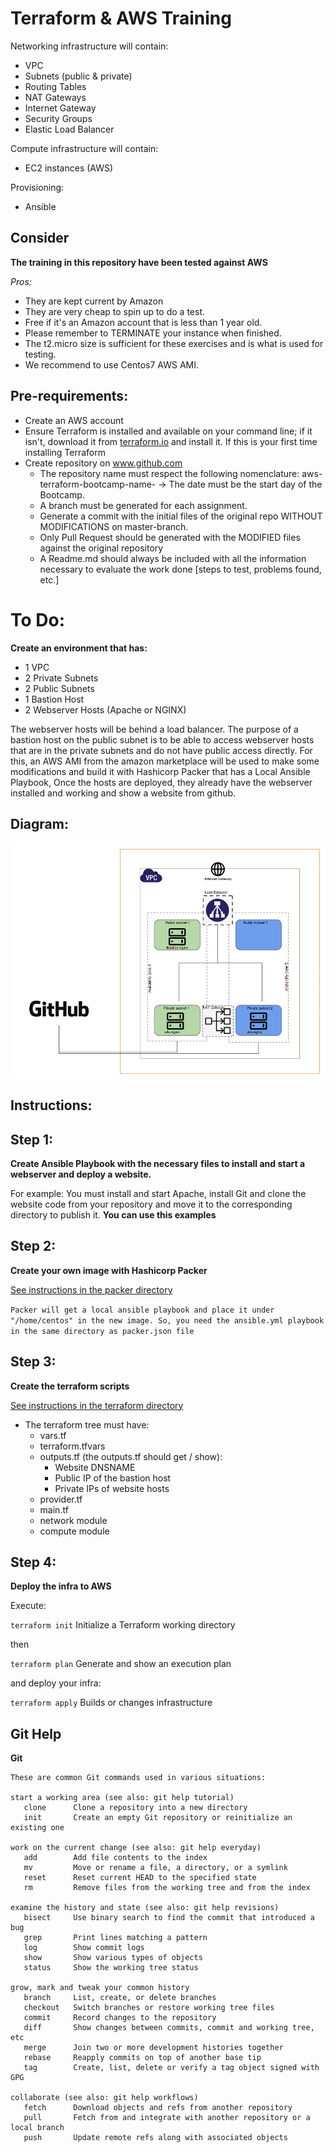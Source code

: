 # Terraform & AWS Training 

Networking infrastructure will contain:

* VPC
* Subnets (public & private)
* Routing Tables
* NAT Gateways
* Internet Gateway
* Security Groups
* Elastic Load Balancer

Compute infrastructure will contain:

* EC2 instances (AWS)

Provisioning:

* Ansible

## Consider

**The training in this repository have been tested against AWS**

*Pros:*

* They are kept current by Amazon
* They are very cheap to spin up to do a test. 
* Free if it's an Amazon account that is less than 1 year old. 
* Please remember to TERMINATE your instance when finished.
* The t2.micro size is sufficient for these exercises and is what is used for testing.
* We recommend to use Centos7 AWS AMI. 

## Pre-requirements:

* Create an AWS account
* Ensure Terraform is installed and available on your command line; if it isn't, download it from [terraform.io](www.terraform.io) and install it. If this is your first time installing Terraform
* Create repository on www.github.com
    * The repository name must respect the following nomenclature: aws-terraform-bootcamp-name- <YYMMDD> -> The date must be the start day of the Bootcamp.
    * A branch must be generated for each assignment.
    * Generate a commit with the initial files of the original repo WITHOUT MODIFICATIONS on master-branch.
    * Only Pull Request should be generated with the MODIFIED files against the original repository
    * A Readme.md should always be included with all the information necessary to evaluate the work done [steps to test, problems found, etc.]





# To Do:
 
**Create an environment that has:**

* 1 VPC
* 2 Private Subnets
* 2 Public Subnets
* 1 Bastion Host
* 2 Webserver Hosts (Apache or NGINX)

The webserver hosts will be behind a load balancer.
The purpose of a bastion host on the public subnet is to be able to access webserver hosts
that are in the private subnets and do not have public access directly.
For this, an AWS AMI from the amazon marketplace will be used to make some modifications and build it with Hashicorp Packer that has a Local Ansible Playbook,
Once the hosts are deployed, they already have the webserver installed and working and show a website from github.

## Diagram:

![](bootcamp-diagram.png)



## Instructions: 


## Step 1:

**Create Ansible Playbook with the necessary files to install and start a webserver and deploy a website.**

For example: You must install and start Apache, install Git and clone the website code from your repository and move it to the corresponding directory to publish it. **You can use this examples**

## Step 2:

**Create your own image with Hashicorp Packer**

[See instructions in the packer directory](http://10.252.7.70/markoantonio.aular/bootcamp-terraform-aws/tree/master/packer)

`Packer will get a local ansible playbook and place it under "/home/centos" in the new image. So, you need the ansible.yml playbook in the same directory as packer.json file`


## Step 3:

**Create the terraform scripts** 

[See instructions in the terraform directory](http://10.252.7.70/markoantonio.aular/bootcamp-terraform-aws/tree/master/terraform)

* The terraform tree must have:
    * vars.tf
    * terraform.tfvars
    * outputs.tf (the outputs.tf should get / show):
        * Website DNSNAME
        * Public IP of the bastion host
        * Private IPs of website hosts
    * provider.tf
    * main.tf
    * network module
    * compute module


## Step 4:

**Deploy the infra to AWS**

Execute:

`terraform init`               Initialize a Terraform working directory

then

`terraform plan`               Generate and show an execution plan


and deploy your infra:

`terraform apply`             Builds or changes infrastructure




## Git Help


**Git**
```
These are common Git commands used in various situations:

start a working area (see also: git help tutorial)
   clone      Clone a repository into a new directory
   init       Create an empty Git repository or reinitialize an existing one

work on the current change (see also: git help everyday)
   add        Add file contents to the index
   mv         Move or rename a file, a directory, or a symlink
   reset      Reset current HEAD to the specified state
   rm         Remove files from the working tree and from the index

examine the history and state (see also: git help revisions)
   bisect     Use binary search to find the commit that introduced a bug
   grep       Print lines matching a pattern
   log        Show commit logs
   show       Show various types of objects
   status     Show the working tree status

grow, mark and tweak your common history
   branch     List, create, or delete branches
   checkout   Switch branches or restore working tree files
   commit     Record changes to the repository
   diff       Show changes between commits, commit and working tree, etc
   merge      Join two or more development histories together
   rebase     Reapply commits on top of another base tip
   tag        Create, list, delete or verify a tag object signed with GPG

collaborate (see also: git help workflows)
   fetch      Download objects and refs from another repository
   pull       Fetch from and integrate with another repository or a local branch
   push       Update remote refs along with associated objects
```
